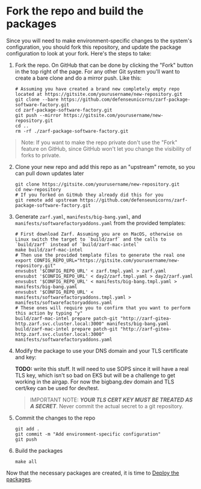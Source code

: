 # Fork the repo and build the packages

Since you will need to make environment-specific changes to the system's configuration, you should fork this repository, and update the package configuration to look at your fork. Here's the steps to take:

1. Fork the repo. On GitHub that can be done by clicking the "Fork" button in the top right of the page. For any other Git system you'll want to create a bare clone and do a mirror push. Like this:

   ```shell
   # Assuming you have created a brand new completely empty repo located at https://gitsite.com/yourusername/new-repository.git
   git clone --bare https://github.com/defenseunicorns/zarf-package-software-factory.git
   cd zarf-package-software-factory.git
   git push --mirror https://gitsite.com/yourusername/new-repository.git
   cd ..
   rm -rf ./zarf-package-software-factory.git
   ```

> Note: If you want to make the repo private don't use the "Fork" feature on GitHub, since GitHub won't let you change the visibility of forks to private.

2. Clone your new repo and add this repo as an "upstream" remote, so you can pull down updates later

   ```shell
   git clone https://gitsite.com/yourusername/new-repository.git
   cd new-repository
   # If you forked on GitHub they already did this for you
   git remote add upstream https://github.com/defenseunicorns/zarf-package-software-factory.git
   ```

3. Generate `zarf.yaml`, `manifests/big-bang.yaml`, and `manifests/softwarefactoryaddons.yaml` from the provided templates:

   ```shell
   # First download Zarf. Assuming you are on MacOS, otherwise on Linux switch the target to `build/zarf` and the calls to `build/zarf` instead of `build/zarf-mac-intel`
   make build/zarf-mac-intel
   # Then use the provided template files to generate the real one
   export CONFIG_REPO_URL="https://gitsite.com/yourusername/new-repository.git"
   envsubst '$CONFIG_REPO_URL' < zarf.tmpl.yaml > zarf.yaml
   envsubst '$CONFIG_REPO_URL' < day2/zarf.tmpl.yaml > day2/zarf.yaml
   envsubst '$CONFIG_REPO_URL' < manifests/big-bang.tmpl.yaml > manifests/big-bang.yaml
   envsubst '$CONFIG_REPO_URL' < manifests/softwarefactoryaddons.tmpl.yaml > manifests/softwarefactoryaddons.yaml
   # These ones will require you to confirm that you want to perform this action by typing "y"
   build/zarf-mac-intel prepare patch-git "http://zarf-gitea-http.zarf.svc.cluster.local:3000" manifests/big-bang.yaml
   build/zarf-mac-intel prepare patch-git "http://zarf-gitea-http.zarf.svc.cluster.local:3000" manifests/softwarefactoryaddons.yaml
   ```

4. Modify the package to use your DNS domain and your TLS certificate and key:

   **TODO:** write this stuff. It will need to use SOPS since it will have a real TLS key, which isn't so bad on EKS but will be a challenge to get working in the airgap. For now the bigbang.dev domain and TLS cert/key can be used for dev/test.

   > IMPORTANT NOTE: _**YOUR TLS CERT KEY MUST BE TREATED AS A SECRET**_. Never commit the actual secret to a git repository.

5. Commit the changes to the repo

   ```shell
   git add .
   git commit -m "Add environment-specific configuration"
   git push
   ```

6. Build the packages

   ```shell
   make all
   ```

Now that the necessary packages are created, it is time to [Deploy the packages](deploy.md).